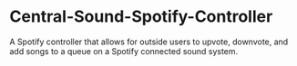 # Central-Sound-Spotify-Controller
A Spotify controller that allows for outside users to upvote, downvote, and add songs to a queue on a Spotify connected sound system.
